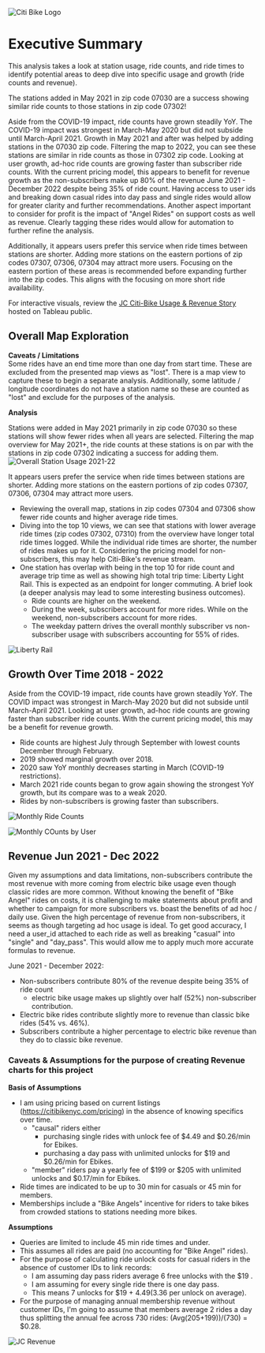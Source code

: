 ![Citi Bike Logo](Images/Citi-Bike_Logo.png)

# Executive Summary
 This analysis takes a look at station usage, ride counts, and ride times to identify potential areas to deep dive into specific usage and growth (ride counts and revenue).

The stations added in May 2021 in zip code 07030 are a success showing similar ride counts to those stations in zip code 07302! 

Aside from the COVID-19 impact, ride counts have grown steadily YoY. The COVID-19 impact was strongest in March-May 2020 but did not subside until March-April 2021. Growth in May 2021 and after was helped by adding stations in the 07030 zip code. Filtering the map to 2022, you can see these stations are similar in ride counts as those in 07302 zip code. Looking at user growth, ad-hoc ride counts are growing faster than subscriber ride counts. With the current pricing model, this appears to benefit for revenue growth as the non-subscribers make up 80% of the revenue June 2021 - December 2022 despite being 35% of ride count. Having access to user ids and breaking down casual rides into day pass and single rides would allow for greater clarity and further recommendations. Another aspect important to consider for profit is the impact of "Angel Rides" on support costs as well as revenue. Clearly tagging these rides would allow for automation to further refine the analysis.

Additionally, it appears users prefer this service when ride times between stations are shorter. Adding more stations on the eastern portions of zip codes 07307, 07306, 07304 may attract more users. Focusing on the eastern portion of these areas is recommended before expanding further into the zip codes. This aligns with the focusing on more short ride availability. 

For interactive visuals, review the [JC Citi-Bike Usage & Revenue Story](https://public.tableau.com/app/profile/rebekah.aldrich/viz/2018-2020_JC-CitiBike_Analysis/JCCiti-BikeUsageRevenue?publish=yes) hosted on Tableau public.


## Overall Map Exploration

**Caveats / Limitations**<br>
Some rides have an end time more than one day from start time. These are excluded from the presented map views as "lost". There is a map view to capture these to begin a separate analysis. Additionally, some latitude / longitude coordinates do not have a station name so these are counted as "lost" and exclude for the purposes of the analysis.

**Analysis**<br>

Stations were added in May 2021 primarily in zip code 07030 so these stations will show fewer rides when all years are selected. Filtering the map overview for May 2021+, the ride counts at these stations is on par with the stations in zip code 07302 indicating a success for adding them. 
![Overall Station Usage 2021-22](Images/JC_station_usage_May2021_2022.png)

It appears users prefer the service when ride times between stations are shorter. Adding more stations on the eastern portions of zip codes 07307, 07306, 07304 may attract more users.
* Reviewing the overall map, stations in zip codes 07304 and 07306 show fewer ride counts and higher average ride times. 
* Diving into the top 10 views, we can see that stations with lower average ride times (zip codes 07302, 07310) from the overview have longer total ride times logged. While the individual ride times are shorter, the number of rides makes up for it. Considering the pricing model for non-subscribers, this may help Citi-Bike's revenue stream.
* One station has overlap with being in the top 10 for ride count and average trip time as well as showing high total trip time: Liberty Light Rail. This is expected as an endpoint for longer commuting. A brief look (a deeper analysis may lead to some interesting business outcomes).
    * Ride counts are higher on the weekend.
    * During the week, subscribers account for more rides. While on the weekend, non-subscribers account for more rides.
    * The weekday pattern drives the overall monthly subscriber vs non-subscriber usage with subscribers accounting for 55% of rides.

![Liberty Rail](Images/Liberty_Rail.png)

## Growth Over Time 2018 - 2022

Aside from the COVID-19 impact, ride counts have grown steadily YoY. The COVID impact was strongest in March-May 2020 but did not subside until March-April 2021. Looking at user growth, ad-hoc ride counts are growing faster than subscriber ride counts. With the current pricing model, this may be a benefit for revenue growth.
* Ride counts are highest July through September with lowest counts December through February.
* 2019 showed marginal growth over 2018.
* 2020 saw YoY monthly decreases starting in March (COVID-19 restrictions).
* March 2021 ride counts began to grow again showing the strongest YoY growth, but its compare was to a weak 2020.
* Rides by non-subscribers is growing faster than subscribers.

![Monthly Ride Counts](Images/JC_Ride_Count_2018_2022.png)


![Monthly COunts by User](Images/JC_User_Ride_Count_2018_2022.png)

## Revenue Jun 2021 - Dec 2022

Given my assumptions and data limitations, non-subscribers contribute the most revenue with more coming from electric bike usage even though classic rides are more common. Without knowing the benefit of "Bike Angel" rides on costs, it is challenging to make statements about profit and whether to campaign for more subscribers vs. boast the benefits of ad hoc / daily use. Given the high percentage of revenue from non-subscribers, it seems as though targeting ad hoc usage is ideal. To get good accuracy, I need a user_id attached to each ride as well as breaking "casual" into "single" and "day_pass". This would allow me to apply much more accurate formulas to revenue.

June 2021 - December 2022:
* Non-subscribers contribute 80% of the revenue despite being 35% of ride count
    * electric bike usage makes up slightly over half (52%) non-subscriber contribution.
* Electric bike rides contribute slightly more to revenue than classic bike rides (54% vs. 46%).
* Subscribers contribute a higher percentage to electric bike revenue than they do to classic bike revenue.

### Caveats & Assumptions for the purpose of creating Revenue charts for this project
**Basis of Assumptions**<br>
* I am using pricing based on current listings (https://citibikenyc.com/pricing) in the absence of knowing specifics over time.
    * "causal" riders either
        * purchasing single rides with unlock fee of $4.49 and $0.26/min for Ebikes.
        * purchasing a day pass with unlimited unlocks for $19 and $0.26/min for Ebikes.
    * "member" riders pay a yearly fee of $199 or $205 with unlimited unlocks and $0.17/min for Ebikes.
* Ride times are indicated to be up to 30 min for casuals or 45 min for members.
* Memberships include a "Bike Angels" incentive for riders to take bikes from crowded stations to stations needing more bikes.

**Assumptions**<br>
* Queries are limited to include 45 min ride times and under.
* This assumes all rides are paid (no accounting for "Bike Angel" rides).
* For the purpose of calculating ride unlock costs for casual riders in the absence of customer IDs to link records:
    * I am assuming day pass riders average 6 free unlocks with the $19 .
    * I am assuming for every single ride there is one day pass.
    * This means 7 unlocks for $19 + $4.49 ($3.36 per unlock on average).
* For the purpose of managing annual membership revenue without customer IDs, I'm going to assume that members average 2 rides a day thus splitting the annual fee across 730 rides: (Avg($205+$199))/(730) = $0.28.

![JC Revenue](Images/JC_Revenue_Jun2021-2022.png)

